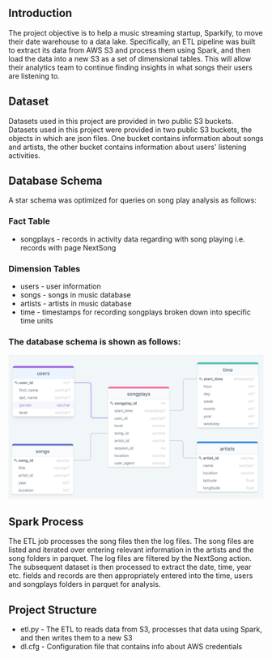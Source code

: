## Introduction
The project objective is to help a music streaming startup, Sparkify, to move their date warehouse to a data lake. Specifically, an ETL pipeline was built to extract its data from AWS S3 and process them using Spark, and then load the data into a new S3 as a set of dimensional tables. This will allow their analytics team to continue finding insights in what songs their users are listening to.

## Dataset
Datasets used in this project are provided in two public S3 buckets. Datasets used in this project were provided in two public S3 buckets, the objects in which are json files. One bucket contains information about songs and artists, the other bucket contains information about users' listening activities. 

## Database Schema
A star schema was optimized for queries on song play analysis as follows:

### Fact Table
- songplays - records in activity data regarding with song playing i.e. records with page NextSong

### Dimension Tables
- users - user information
- songs - songs in music database
- artists - artists in music database
- time - timestamps for recording songplays broken down into specific time units 

### The database schema is shown as follows:

![database schema diagram](img/datalake-databse-scema.PNG)

## Spark Process
The ETL job processes the song files then the log files. The song files are listed and iterated over entering relevant information in the artists and the song folders in parquet. The log files are filtered by the NextSong action. The subsequent dataset is then processed to extract the date, time, year etc. fields and records are then appropriately entered into the time, users and songplays folders in parquet for analysis.

## Project Structure
- etl.py - The ETL to reads data from S3, processes that data using Spark, and then writes them to a new S3
- dl.cfg - Configuration file that contains info about AWS credentials
